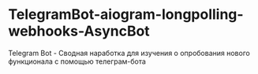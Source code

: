 # TelegramBot-aiogram-longpolling-webhooks-AsyncBot
Telegram Bot - Сводная наработка для изучения о опробования нового функционала с помощью телеграм-бота
